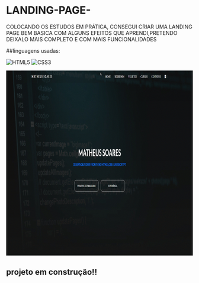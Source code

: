 # LANDING-PAGE-
COLOCANDO OS ESTUDOS EM PRÁTICA, CONSEGUI CRIAR UMA LANDING PAGE BEM BASICA COM ALGUNS EFEITOS QUE APRENDI,PRETENDO DEIXALO MAIS COMPLETO E COM MAIS FUNCIONALIDADES


##linguagens usadas:

<div style="display: inline_block" >
    <img aling="center" alt="HTML5" src="https://img.shields.io/badge/HTML5-E34F26?style=for-the-badge&logo=html5&logoColor=white" />
    <img aling="center" alt="CSS3" src="https://img.shields.io/badge/CSS3-1572B6?style=for-the-badge&logo=css3&logoColor=white" />
</div>

<p> 
    <img width="900" height="500" src="FyUl3u4RQi.gif" >
</p>

## projeto em construção!!
